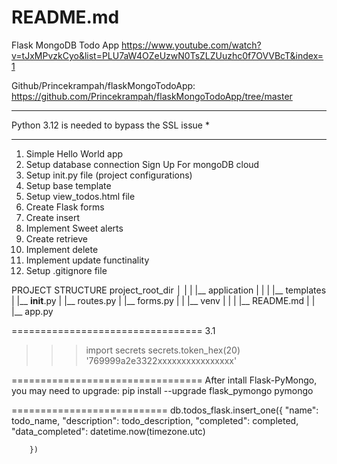 # README.md
Flask MongoDB Todo App
https://www.youtube.com/watch?v=tJxMPvzkCyo&list=PLU7aW4OZeUzwN0TsZLZUuzhc0f7OVVBcT&index=1

Github/Princekrampah/flaskMongoTodoApp: 
https://github.com/Princekrampah/flaskMongoTodoApp/tree/master

***********************************************
Python 3.12 is needed to bypass the SSL issue *
***********************************************

1. Simple Hello World app
2. Setup database connection Sign Up For mongoDB cloud
3. Setup init.py file (project configurations)
4. Setup base template
5. Setup view_todos.html file
6. Create Flask forms
7. Create insert
8. Implement Sweet alerts
9. Create retrieve
10. Implement delete
11. Implement update functinality
12. Setup .gitignore file


PROJECT STRUCTURE
project_root_dir
│
|
|
|__ application
|    |
|    |__ templates
|    |__ __init__.py
|    |__ routes.py
|    |__ forms.py
|
|
|__ venv
|
|
|
|__ README.md
|
|
|__ app.py


=================================
3.1
>>> import secrets
>>> secrets.token_hex(20)
'769999a2e3322xxxxxxxxxxxxxxxx'

=================================
After intall Flask-PyMongo, you may need to upgrade:
pip install --upgrade flask_pymongo pymongo

===========================
db.todos_flask.insert_one({
            "name": todo_name,
            "description": todo_description,
            "completed": completed,
            "data_completed": datetime.now(timezone.utc)

        })

